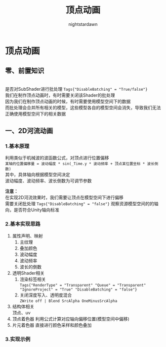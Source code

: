 ﻿---
title: 顶点动画
tags:
  - Shader
  - Shader基础
  - 动态效果
categories:
  - [技术美术, UnityShader, 动态效果]
author:
  - nightstardawn
---

# 顶点动画
## 零、前置知识
</br>是否对SubShader进行批处理
`Tags{"DisableBatching" = "True/false"}`
</br>我们在制作顶点动画时，有时需要关闭该Shader的批处理
</br>因为我们在制作顶点动画的时候，有时需要使用模型空间下的数据
</br>而批处理会合并所有相关的模型，这些模型各自的模型空间会消失，导致我们无法正确使用模型空间下的相关数据

## 一、2D河流动画

### 1.基本原理
利用类似于机械波的波函数公式，对顶点进行位置偏移
</br>`某轴的位置偏移量 = 波动幅度 * sin(_Time.y * 波动频率 + 顶点某位置坐标 * 波长倒数)`
</br>其中，具体轴向根据模型空间决定
</br>波动幅度、波动频率、波长倒数为可调节参数

**注意：**
</br>在实现2D河流效果时，我们需要让顶点在模型空间下进行偏移
</br>需要关闭批处理
`Tags{"DisableBatching" = "false"}`
观察资源模型空间的的轴向，是否符合Unity轴向标准
### 2.基本实现思路
1. 属性声明、映射
   1. 主纹理
   2. 叠加颜色
   3. 波动幅度
   4. 波动频率
   5. 波长的倒数
2. 透明Shader相关
   1. 渲染标签相关
   </br>`Tags{"RenderType" = "Transparent" "Queue" = "Transparent" "IgnoreProject" = "True" "DisableBatching" = "false"}`
   2. 关闭深度写入、透明度混合
   </br>`ZWrite off | Blend SrcAlpha OneMinusSrcAlpha`
3. 结构体相关
    </br>顶点、uv
4. 顶点着色器
   利用公式计算对应轴向偏移位置(模型空间中偏移)
5. 片元着色器
   直接进行颜色采样和颜色叠加

### 3.实现示例






















